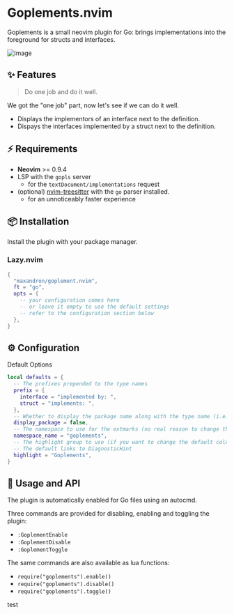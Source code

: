 # Goplements.nvim

Goplements is a small neovim plugin for Go: brings implementations into the foreground for structs and interfaces.

![image](https://github.com/user-attachments/assets/e2a2e194-e5f6-492b-8657-1906d3d7e034)

## ✨ Features

> Do one job and do it well.

We got the "one job" part, now let's see if we can do it well.

- Displays the implementors of an interface next to the definition.
- Dispays the interfaces implemented by a struct next to the definition.

## ⚡️ Requirements

- **Neovim** >= 0.9.4
- LSP with the `gopls` server
  - for the `textDocument/implementations` request
- (optional) [nvim-treesitter](https://github.com/nvim-treesitter/nvim-treesitter/) with the `go` parser installed.
  - for an unnoticeably faster experience

## 📦 Installation

Install the plugin with your package manager.

### Lazy.nvim

```lua
{
  "maxandron/goplement.nvim",
  ft = "go",
  opts = {
    -- your configuration comes here
    -- or leave it empty to use the default settings
    -- refer to the configuration section below
  },
}
```

## ⚙️ Configuration

Default Options

```lua
local defaults = {
  -- The prefixes prepended to the type names
  prefix = {
    interface = "implemented by: ",
    struct = "implements: ",
  },
  -- Whether to display the package name along with the type name (i.e. builtins.error vs error)
  display_package = false,
  -- The namespace to use for the extmarks (no real reason to change this except for testing)
  namespace_name = "goplements",
  -- The highlight group to use (if you want to change the default colors)
  -- The default links to DiagnosticHint
  highlight = "Goplements",
}
```

## 🚀 Usage and API

The plugin is automatically enabled for Go files using an autocmd.

Three commands are provided for disabling, enabling and toggling the plugin:

- `:GoplementEnable`
- `:GoplementDisable`
- `:GoplementToggle`

The same commands are also available as lua functions:

- `require("goplements").enable()`
- `require("goplements").disable()`
- `require("goplements").toggle()`

test
